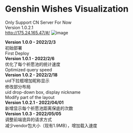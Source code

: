 # Genshin Wishes Visualization
Only Support CN Server For Now  
Version 1.0.2.1  
http://175.24.165.47/#/
![image](https://user-images.githubusercontent.com/67337861/166915310-f5661465-6206-480e-a732-cd506b6f2d99.png)

**Version 1.0.0 - 2022/2/3**  
初始部署  
First Deploy  
**Version 1.0.1 - 2022/2/6**  
优化了每个祈愿池的统计速度  
Optimized query speed  
**Version 1.0.2 - 2022/2/18**  
uid下拉框增加昵称显示  
修改部分布局  
uid drop-down box, display nickname  
Modify part of the layout  
**Version 1.0.2.1 - 2022/04/01**  
新增显示每个祈愿池距离保底的次数   
**Version 1.0.3 - 2022/05/05**  
调整前端诡异的请求方式  
减少vendor包大小（现有1.9MB），增加载入速度   

